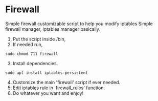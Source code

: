 # Firewall
Simple firewall customizable script to help you modify iptables
Simple firewall manager, iptables manager basically.
1. Put the script inside /bin,
2. If needed run,
```
sudo chmod 711 firewall
```
3. Install dependencies.
```
sudo apt install iptables-persistent
```
4. Customize the main 'firewall' script if ever needed.
5. Edit iptables rule in 'firewall_rules' function.
6. Do whatever you want and enjoy!
